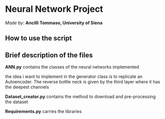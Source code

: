 # Neural Network Project
*Made by*: **Ancilli Tommaso, University of Siena**

## How to use the script

## Brief description of the files
**ANN.py** contains the classes of the neural networks implemented

the idea i want to implement in the generator class is to replicate an Autoencoder. The reverse bottle neck is given by the third layer where it has the deepest channels 

**Dataset_creator.py** contains the method to download and pre-processing the dataset

**Requirements.py** carries the libraries
